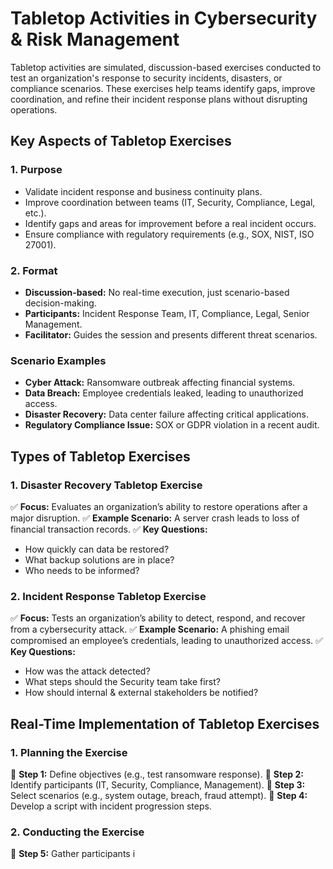 # Tabletop Activities in Cybersecurity & Risk Management

Tabletop activities are simulated, discussion-based exercises conducted to test an organization's response to security incidents, disasters, or compliance scenarios. These exercises help teams identify gaps, improve coordination, and refine their incident response plans without disrupting operations.

## Key Aspects of Tabletop Exercises

### 1. Purpose
- Validate incident response and business continuity plans.
- Improve coordination between teams (IT, Security, Compliance, Legal, etc.).
- Identify gaps and areas for improvement before a real incident occurs.
- Ensure compliance with regulatory requirements (e.g., SOX, NIST, ISO 27001).

### 2. Format
- **Discussion-based:** No real-time execution, just scenario-based decision-making.
- **Participants:** Incident Response Team, IT, Compliance, Legal, Senior Management.
- **Facilitator:** Guides the session and presents different threat scenarios.

### Scenario Examples
- **Cyber Attack:** Ransomware outbreak affecting financial systems.
- **Data Breach:** Employee credentials leaked, leading to unauthorized access.
- **Disaster Recovery:** Data center failure affecting critical applications.
- **Regulatory Compliance Issue:** SOX or GDPR violation in a recent audit.

## Types of Tabletop Exercises

### 1. Disaster Recovery Tabletop Exercise
✅ **Focus:** Evaluates an organization’s ability to restore operations after a major disruption.
✅ **Example Scenario:** A server crash leads to loss of financial transaction records.
✅ **Key Questions:**
- How quickly can data be restored?
- What backup solutions are in place?
- Who needs to be informed?

### 2. Incident Response Tabletop Exercise
✅ **Focus:** Tests an organization’s ability to detect, respond, and recover from a cybersecurity attack.
✅ **Example Scenario:** A phishing email compromised an employee’s credentials, leading to unauthorized access.
✅ **Key Questions:**
- How was the attack detected?
- What steps should the Security team take first?
- How should internal & external stakeholders be notified?

## Real-Time Implementation of Tabletop Exercises

### 1. Planning the Exercise
📌 **Step 1:** Define objectives (e.g., test ransomware response).
📌 **Step 2:** Identify participants (IT, Security, Compliance, Management).
📌 **Step 3:** Select scenarios (e.g., system outage, breach, fraud attempt).
📌 **Step 4:** Develop a script with incident progression steps.

### 2. Conducting the Exercise
📌 **Step 5:** Gather participants i
